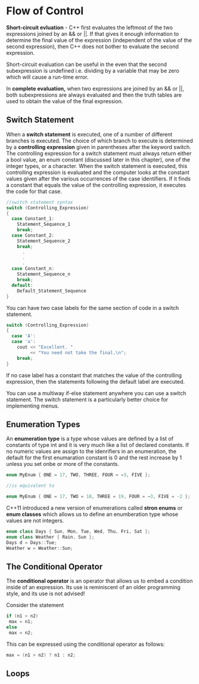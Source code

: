 # Flow of Control
**Short-circuit evluation** - C++ first evaluates the leftmost of the two expressions joined by an && or ||. If that gives it enough information to determine the final value of the expression (independent of the value of the second expression), then C++ does not bother to evaluate the second expression.

Short-circuit evaluation can be useful in the even that the second subexpression is undefined i.e. dividing by a variable that may be zero which will cause a run-time error.

In **complete evaluation,** when two expressions are joined by an && or ||, both subexpressions are always evaluated and then the truth tables are used to obtain the value of the final expression.

## Switch Statement
When a **switch statement** is executed, one of a number of different branches is executed. The choice of which branch to execute is determined by a **controlling expression** given in parentheses after the keyword switch. The controlling expression for a switch statement must always return either a bool value, an enum constant (discussed later in this chapter), one of the integer types, or a character. When the switch statement is executed, this controlling expression is evaluated and the computer looks at the constant values given after the various occurrences of the case identifiers. If it finds a constant that equals the value of the controlling expression, it executes the code for that case.

```cpp
//switch statement syntax
switch (Controlling_Expression)
{
  case Constant_1:
    Statement_Sequence_1
    break;
  case Constant_2:
    Statement_Sequence_2
    break;
      .
      .
      .
  case Constant_n:
    Statement_Sequence_n
    break;
  default:
    Default_Statement_Sequence
}
```

You can have two case labels for the same section of code in a switch statement.
```cpp
switch (Controlling_Expression)
{
  case 'A':
  case 'a':
    cout << "Excellent. "
         << "You need not take the final.\n";
    break;
}
```

If no case label has a constant that matches the value of the controlling expression, then the statements following the default label are executed.

You can use a multiway if-else statement anywhere you can use a switch statement. The switch statement is a particularly better choice for implementing menus.

## Enumeration Types

An **enumeration type** is a type whose values are defined by a list of constants of type int and it is very much like a list of declared constants. If no numeric values are assign to the idenrifiers in an enumeration, the default for the first enumaration constant is 0 and the rest increase by 1 unless you set onbe or more of the constants.
```cpp
enum MyEnum { ONE = 17, TWO, THREE, FOUR = −3, FIVE };

//is equivalent to

enum MyEnum { ONE = 17, TWO = 18, THREE = 19, FOUR = −3, FIVE = -2 };
```

C++11 introduced a new version of enumerations called **stron enums** or **enum classes** which allows us to define an enumberation type whose values are not integers.
```cpp
enum class Days { Sun, Mon, Tue, Wed, Thu, Fri, Sat };
enum class Weather { Rain, Sun };
Days d = Days::Tue;
Weather w = Weather::Sun;
```

## The Conditional Operator
The **conditional operator** is an operator that allows us to embed a condition inside of an expression. Its use is reminiscent of an older programming style, and its use is not advised!

Consider the statement
```cpp
if (n1 > n2)
 max = n1;
else
 max = n2;
```
This can be expressed using the conditional operator as follows:
```cpp
max = (n1 > n2) ? n1 : n2;
```

## Loops



